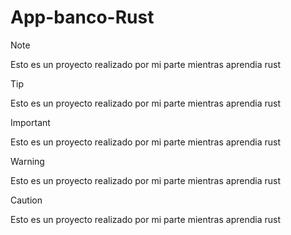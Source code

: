 # App-banco-Rust

>[!NOTE]
>Esto es un proyecto realizado por mi parte mientras aprendia rust

>[!TIP]
>Esto es un proyecto realizado por mi parte mientras aprendia rust

>[!IMPORTANT]
>Esto es un proyecto realizado por mi parte mientras aprendia rust

>[!WARNING]
>Esto es un proyecto realizado por mi parte mientras aprendia rust

>[!CAUTION]
>Esto es un proyecto realizado por mi parte mientras aprendia rust
